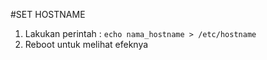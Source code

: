 #SET HOSTNAME
1.	Lakukan perintah : `echo nama_hostname > /etc/hostname`
2.	Reboot untuk melihat efeknya
